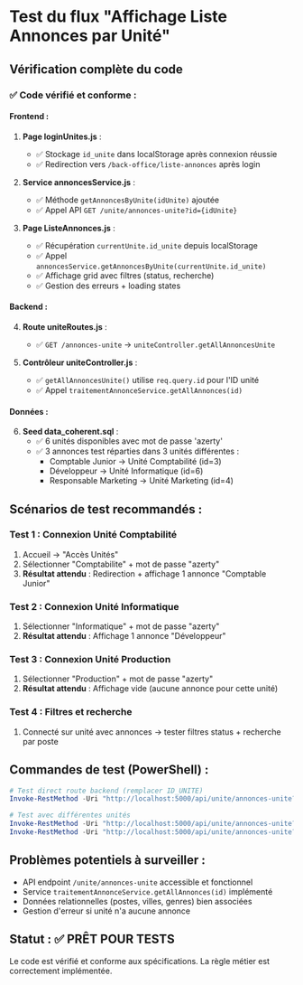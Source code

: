 # Test du flux "Affichage Liste Annonces par Unité"

## Vérification complète du code

### ✅ **Code vérifié et conforme :**

#### Frontend :
1. **Page loginUnites.js** :
   - ✅ Stockage `id_unite` dans localStorage après connexion réussie
   - ✅ Redirection vers `/back-office/liste-annonces` après login
   
2. **Service annoncesService.js** :
   - ✅ Méthode `getAnnoncesByUnite(idUnite)` ajoutée 
   - ✅ Appel API `GET /unite/annonces-unite?id={idUnite}`
   
3. **Page ListeAnnonces.js** :
   - ✅ Récupération `currentUnite.id_unite` depuis localStorage
   - ✅ Appel `annoncesService.getAnnoncesByUnite(currentUnite.id_unite)`
   - ✅ Affichage grid avec filtres (status, recherche)
   - ✅ Gestion des erreurs + loading states

#### Backend :
4. **Route uniteRoutes.js** :
   - ✅ `GET /annonces-unite` → `uniteController.getAllAnnoncesUnite`
   
5. **Contrôleur uniteController.js** :
   - ✅ `getAllAnnoncesUnite()` utilise `req.query.id` pour l'ID unité
   - ✅ Appel `traitementAnnonceService.getAllAnnonces(id)`

#### Données :
6. **Seed data_coherent.sql** :
   - ✅ 6 unités disponibles avec mot de passe 'azerty'
   - ✅ 3 annonces test réparties dans 3 unités différentes :
     * Comptable Junior → Unité Comptabilité (id=3)
     * Développeur → Unité Informatique (id=6) 
     * Responsable Marketing → Unité Marketing (id=4)

## Scénarios de test recommandés :

### Test 1 : Connexion Unité Comptabilité
1. Accueil → "Accès Unités"
2. Sélectionner "Comptabilite" + mot de passe "azerty"
3. **Résultat attendu** : Redirection + affichage 1 annonce "Comptable Junior"

### Test 2 : Connexion Unité Informatique  
1. Sélectionner "Informatique" + mot de passe "azerty"
2. **Résultat attendu** : Affichage 1 annonce "Développeur"

### Test 3 : Connexion Unité Production
1. Sélectionner "Production" + mot de passe "azerty"  
2. **Résultat attendu** : Affichage vide (aucune annonce pour cette unité)

### Test 4 : Filtres et recherche
1. Connecté sur unité avec annonces → tester filtres status + recherche par poste

## Commandes de test (PowerShell) :

```powershell
# Test direct route backend (remplacer ID_UNITE)
Invoke-RestMethod -Uri "http://localhost:5000/api/unite/annonces-unite?id=3" -Method GET

# Test avec différentes unités
Invoke-RestMethod -Uri "http://localhost:5000/api/unite/annonces-unite?id=4" -Method GET
Invoke-RestMethod -Uri "http://localhost:5000/api/unite/annonces-unite?id=6" -Method GET
```

## Problèmes potentiels à surveiller :
- API endpoint `/unite/annonces-unite` accessible et fonctionnel
- Service `traitementAnnonceService.getAllAnnonces(id)` implémenté
- Données relationnelles (postes, villes, genres) bien associées
- Gestion d'erreur si unité n'a aucune annonce

## Statut : ✅ PRÊT POUR TESTS
Le code est vérifié et conforme aux spécifications. La règle métier est correctement implémentée.